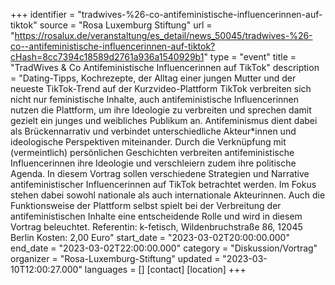+++
identifier = "tradwives-%26-co-antifeministische-influencerinnen-auf-tiktok"
source = "Rosa Luxemburg Stiftung"
url = "https://rosalux.de/veranstaltung/es_detail/news_50045/tradwives-%26-co--antifeministische-influencerinnen-auf-tiktok?cHash=8cc7394c18589d2761a936a1540929b1"
type = "event"
title = "TradWives & Co  Antifeministische Influencerinnen auf TikTok"
description = "Dating-Tipps, Kochrezepte, der Alltag einer jungen Mutter und der neueste TikTok-Trend  auf der Kurzvideo-Plattform TikTok verbreiten sich nicht nur feministische Inhalte, auch antifeministische Influencerinnen nutzen die Plattform, um ihre Ideologie zu verbreiten und sprechen damit gezielt ein junges und weibliches Publikum an. Antifeminismus dient dabei als Brückennarrativ und verbindet unterschiedliche Akteur*innen und ideologische Perspektiven miteinander. Durch die Verknüpfung mit (vermeintlich) persönlichen Geschichten verbreiten antifeministische Influencerinnen ihre Ideologie und verschleiern zudem ihre politische Agenda. In diesem Vortrag sollen verschiedene Strategien und Narrative antifeministischer Influencerinnen auf TikTok betrachtet werden. Im Fokus stehen dabei sowohl nationale als auch internationale Akteurinnen. Auch die Funktionsweise der Plattform selbst spielt bei der Verbreitung der antifeministischen Inhalte eine entscheidende Rolle und wird in diesem Vortrag beleuchtet.
Referentin: 
k-fetisch, Wildenbruchstraße 86, 12045 Berlin
Kosten: 2,00 Euro"
start_date = "2023-03-02T20:00:00.000"
end_date = "2023-03-02T22:00:00.000"
category = "Diskussion/Vortrag"
organizer = "Rosa-Luxemburg-Stiftung"
updated = "2023-03-10T12:00:27.000"
languages = []
[contact]
[location]
+++
